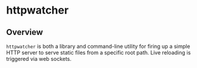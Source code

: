 # httpwatcher

## Overview
`httpwatcher` is both a library and command-line utility for firing up a simple
HTTP server to serve static files from a specific root path. Live reloading is
triggered via web sockets.
